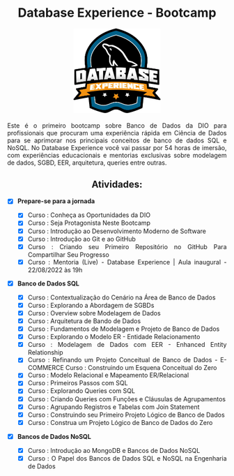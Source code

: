 # <div class Align = "center">Database Experience - Bootcamp</div>

<div class Align = "center"> <img src="database-experience.png" alt="database-experience" width="200"/></div><br>

<div class Align = "justify"> Este é o primeiro bootcamp sobre Banco de Dados da DIO para profissionais que procuram uma experiência rápida em Ciência de Dados para se aprimorar nos principais conceitos de banco de dados SQL e NoSQL. No Database Experience você vai passar por 54 horas de imersão, com experiências educacionais e mentorias exclusivas sobre modelagem de dados, SGBD, EER, arquitetura, queries entre outras. <br>   

## <div class Align = "center">**Atividades**:</div>  

- [x] **Prepare-se para a jornada**

  - [x] Curso : Conheça as Oportunidades da DIO
  - [x] Curso : Seja Protagonista Neste Bootcamp
  - [x] Curso : Introdução ao Desenvolvimento Moderno de Software
  - [x] Curso : Introdução ao Git e ao GitHub
  - [x] Curso : Criando seu Primeiro Repositório no GitHub Para Compartilhar Seu Progresso
  - [x] Curso : Mentoria (Live) - Database Experience | Aula inaugural - 22/08/2022 às 19h

- [x] **Banco de Dados SQL**

  - [x] Curso : Contextualização do Cenário na  Área de Banco de Dados
  - [x] Curso : Explorando a Abordagem de SGBDs
  - [x] Curso : Overview sobre Modelagem de Dados
  - [x] Curso : Arquitetura de Bando de Dados
  - [x] Curso : Fundamentos de Modelagem e Projeto de Banco de Dados
  - [x] Curso : Explorando o Modelo ER - Entidade Relacionamento
  - [x] Curso : Modelagem de Dados com EER - Enhanced Entity Relationship
  - [x] Curso : Refinando um Projeto Conceitual de Banco de Dados - E-COMMERCE
  Curso : Construindo um Esquena Conceitual do Zero
  - [x] Curso : Modelo Relacional e Mapeamento ER/Relacional
  - [x] Curso : Primeiros Passos com SQL
  - [x] Curso : Explorando Queries com SQL
  - [x] Curso : Criando Queries com Funções e Cláusulas de Agrupamentos
  - [x] Curso : Agrupando Registros e Tabelas com Join Statement
  - [x] Curso : Construindo seu Primeiro Projeto Lógico de Banco de Dados
  - [x] Curso : Construa um Projeto Lógico de Banco de Dados do Zero

- [x] **Bancos de Dados NoSQL**

  - [x] Curso : Introdução ao MongoDB e Bancos de Dados NoSQL
  - [x] Curso : O Papel dos Bancos de Dados SQL e NoSQL na Engenharia de Dados </div>